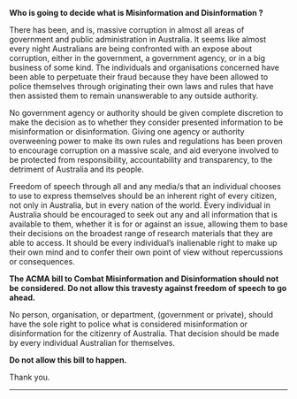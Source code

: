**Who is going to decide what is Misinformation and Disinformation ?**

There has been, and is, massive corruption in almost all areas of government and public
administration in Australia. It seems like almost every night Australians are being confronted
with an expose about corruption, either in the government, a government agency, or in a big
business of some kind. The individuals and organisations concerned have been able to
perpetuate their fraud because they have been allowed to police themselves through
originating their own laws and rules that have then assisted them to remain unanswerable to
any outside authority.

No government agency or authority should be given complete discretion to make the decision
as to whether they consider presented information to be misinformation or disinformation.
Giving one agency or authority overweening power to make its own rules and regulations has
been proven to encourage corruption on a massive scale, and aid everyone involved to be
protected from responsibility, accountability and transparency, to the detriment of Australia
and its people.

Freedom of speech through all and any media/s that an individual chooses to use to express
themselves should be an inherent right of every citizen, not only in Australia, but in every
nation of the world. Every individual in Australia should be encouraged to seek out any and
all information that is available to them, whether it is for or against an issue, allowing them to
base their decisions on the broadest range of research materials that they are able to access.
It should be every individual’s inalienable right to make up their own mind and to confer
their own point of view without repercussions or consequences.

**The ACMA bill to Combat Misinformation and Disinformation should not be**
**considered. Do not allow this travesty against freedom of speech to go ahead.**

No person, organisation, or department, (government or private), should have the sole right to
police what is considered misinformation or disinformation for the citizenry of Australia.
That decision should be made by every individual Australian for themselves.

**Do not allow this bill to happen.**

Thank you.


-----

